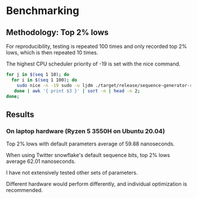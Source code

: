# Benchmarking

## Methodology: Top 2% lows

For reproducibility, testing is repeated 100 times and only recorded top 2% lows, which is then repeated 10 times.

The highest CPU scheduler priority of -19 is set with the nice command.

```sh
for j in $(seq 1 10); do
  for i in $(seq 1 100); do
    sudo nice -n -19 sudo -u ljdm ./target/release/sequence-generator-rust -n 163840 -d --node-id 128 2>/dev/null | grep nanoseconds;
   done | awk '{ print $3 }' | sort -n | head -n 2;
done;
```

## Results

### On laptop hardware (Ryzen 5 3550H on Ubuntu 20.04)

Top 2% lows with default parameters average of 59.88 nanoseconds.

When using Twitter snowflake's default sequence bits, top 2% lows average 62.01 nanoseconds.

I have not extensively tested other sets of parameters.

Different hardware would perform differently, and individual optimization is recommended.

